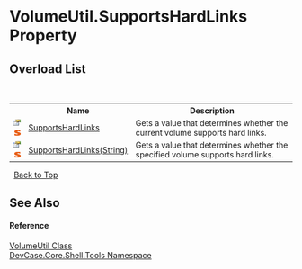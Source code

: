# VolumeUtil.SupportsHardLinks Property 
 


## Overload List
&nbsp;<table><tr><th></th><th>Name</th><th>Description</th></tr><tr><td>![Public property](media/pubproperty.gif "Public property")![Static member](media/static.gif "Static member")</td><td><a href="P_DevCase_Core_Shell_Tools_VolumeUtil_SupportsHardLinks">SupportsHardLinks</a></td><td>
Gets a value that determines whether the current volume supports hard links.</td></tr><tr><td>![Public property](media/pubproperty.gif "Public property")![Static member](media/static.gif "Static member")</td><td><a href="P_DevCase_Core_Shell_Tools_VolumeUtil_SupportsHardLinks_1">SupportsHardLinks(String)</a></td><td>
Gets a value that determines whether the specified volume supports hard links.</td></tr></table>&nbsp;
<a href="#volumeutil.supportshardlinks-property">Back to Top</a>

## See Also


#### Reference
<a href="T_DevCase_Core_Shell_Tools_VolumeUtil">VolumeUtil Class</a><br /><a href="N_DevCase_Core_Shell_Tools">DevCase.Core.Shell.Tools Namespace</a><br />